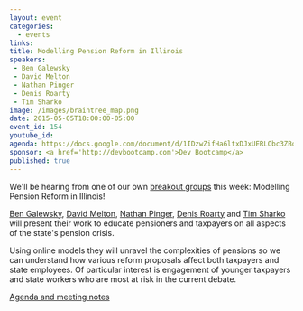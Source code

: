 ```yaml
---
layout: event
categories: 
  - events
links:
title: Modelling Pension Reform in Illinois
speakers:
 - Ben Galewsky
 - David Melton
 - Nathan Pinger
 - Denis Roarty
 - Tim Sharko
image: /images/braintree_map.png
date: 2015-05-05T18:00:00-05:00
event_id: 154 
youtube_id: 
agenda: https://docs.google.com/document/d/1IDzwZifHa6ltxDJxUERLObc3ZBqF4PiiS9ekCJtAZHw/edit#
sponsor: <a href='http://devbootcamp.com'>Dev Bootcamp</a>
published: true
---
```


We'll be hearing from one of our own [breakout groups](http://chihacknight.org/breakouts.html) this week: Modelling Pension Reform in Illinois!

[Ben Galewsky](https://www.linkedin.com/in/bengalewsky), [David Melton](https://www.linkedin.com/pub/david-melton/14/349/1b3), [Nathan Pinger](https://www.linkedin.com/in/nathanpinger), [Denis Roarty](https://www.linkedin.com/pub/denis-roarty/30/b0/394) and [Tim Sharko](https://www.linkedin.com/in/timothysharko) will present their work to educate pensioners and taxpayers on all aspects of the state's pension crisis. 

Using online models they will unravel the complexities of pensions so we can understand how various reform proposals affect both taxpayers and state employees. Of particular interest is engagement of younger taxpayers and state workers who are most at risk in the current debate.

[<i class='fa fa-file-text-o'></i> Agenda and meeting notes](https://docs.google.com/document/d/1IDzwZifHa6ltxDJxUERLObc3ZBqF4PiiS9ekCJtAZHw/edit#)